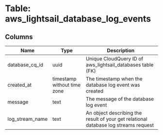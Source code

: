 
# Table: aws_lightsail_database_log_events

## Columns
| Name        | Type           | Description  |
| ------------- | ------------- | -----  |
|database_cq_id|uuid|Unique CloudQuery ID of aws_lightsail_databases table (FK)|
|created_at|timestamp without time zone|The timestamp when the database log event was created|
|message|text|The message of the database log event|
|log_stream_name|text|An object describing the result of your get relational database log streams request|
